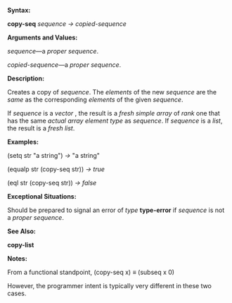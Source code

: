  

**Syntax:** 

**copy-seq** *sequence → copied-sequence* 

**Arguments and Values:** 

*sequence*—a *proper sequence*. 

*copied-sequence*—a *proper sequence*. 

**Description:** 

Creates a copy of *sequence*. The *elements* of the new *sequence* are the *same* as the corresponding *elements* of the given *sequence*. 

If *sequence* is a *vector* , the result is a *fresh simple array* of *rank* one that has the same *actual array element type* as *sequence*. If *sequence* is a *list*, the result is a *fresh list*. 

**Examples:** 

(setq str "a string") *→* "a string" 

(equalp str (copy-seq str)) *→ true* 

(eql str (copy-seq str)) *→ false* 

**Exceptional Situations:** 

Should be prepared to signal an error of *type* **type-error** if *sequence* is not a *proper sequence*. 

**See Also:** 

**copy-list** 



 

 

**Notes:** 

From a functional standpoint, (copy-seq x) *≡* (subseq x 0) 

However, the programmer intent is typically very different in these two cases. 

